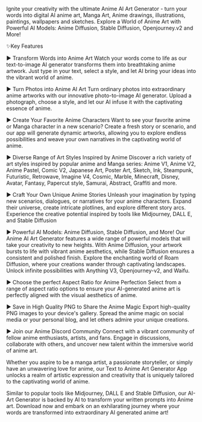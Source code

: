 Ignite your creativity with the ultimate Anime AI Art Generator - turn your words into digital AI anime art, Manga Art, Anime drawings, illustrations, paintings, wallpapers and sketches. Explore a World of Anime Art with Powerful AI Models: Anime Diffusion, Stable Diffusion, Openjourney.v2 and More!

✨Key Features

► Transform Words into Anime Art
Watch your words come to life as our text-to-image AI generator transforms them into breathtaking anime artwork. Just type in your text, select a style, and let AI bring your ideas into the vibrant world of anime.

► Turn Photos into Anime AI Art
Turn ordinary photos into extraordinary anime artworks with our innovative photo-to-image AI generator. Upload a photograph, choose a style, and let our AI infuse it with the captivating essence of anime.

► Create Your Favorite Anime Characters
Want to see your favorite anime or Manga character in a new scenario? Create a fresh story or scenario, and our app will generate dynamic artworks, allowing you to explore endless possibilities and weave your own narratives in the captivating world of anime.

► Diverse Range of Art Styles Inspired by Anime
Discover a rich variety of art styles inspired by popular anime and Manga series: Anime V1, Anime V2, Anime Pastel, Comic V2, Japanese Art, Poster Art, Sketch, Ink, Steampunk, Futuristic, Retrowave, Imagine V4, Cosmic, Marble, Minecraft, Disney, Avatar, Fantasy, Papercut style, Samurai, Abstract, Graffiti and more.

► Craft Your Own Unique Anime Stories
Unleash your imagination by typing new scenarios, dialogues, or narratives for your anime characters. Expand their universe, create intricate plotlines, and explore different story arcs. Experience the creative potential inspired by tools like Midjourney, DALL E, and Stable Diffusion

► Powerful AI Models: Anime Diffusion, Stable Diffusion, and More!
Our Anime AI Art Generator features a wide range of powerful models that will take your creativity to new heights. With Anime Diffusion, your artwork bursts to life with vibrant anime aesthetics, while Stable Diffusion ensures a consistent and polished finish. Explore the enchanting world of Roam Diffusion, where your creations wander through captivating landscapes. Unlock infinite possibilities with Anything V3, Openjourney-v2, and Waifu.

► Choose the perfect Aspect Ratio for Anime Perfection
Select from a range of aspect ratio options to ensure your AI-generated anime art is perfectly aligned with the visual aesthetics of anime.

► Save in High Quality PNG to Share the Anime Magic
Export high-quality PNG images to your device's gallery. Spread the anime magic on social media or your personal blog, and let others admire your unique creations.

► Join our Anime Discord Community
Connect with a vibrant community of fellow anime enthusiasts, artists, and fans. Engage in discussions, collaborate with others, and uncover new talent within the immersive world of anime art.

Whether you aspire to be a manga artist, a passionate storyteller, or simply have an unwavering love for anime, our Text to Anime Art Generator App unlocks a realm of artistic expression and creativity that is uniquely tailored to the captivating world of anime.

Similar to popular tools like Midjourney, DALL E and Stable Diffusion, our AI-Art Generator is backed by AI to transform your written prompts into Anime art. Download now and embark on an exhilarating journey where your words are transformed into extraordinary AI generated anime art!

